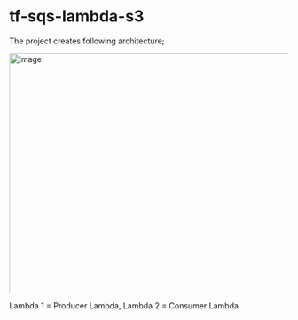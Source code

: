# tf-sqs-lambda-s3

The project creates following architecture;

<img width="1365" height="433" alt="image" src="https://github.com/user-attachments/assets/eef8d8d1-2b60-45f6-ad0a-af08d61c2f53" />

Lambda 1 = Producer Lambda, Lambda 2 = Consumer Lambda

